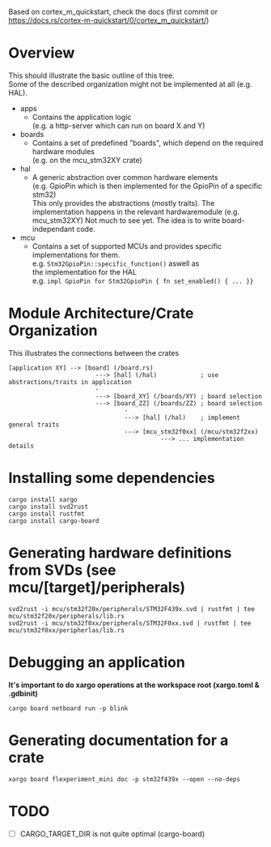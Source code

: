 Based on cortex_m_quickstart, check the docs (first commit or https://docs.rs/cortex-m-quickstart/0/cortex_m_quickstart/)

# Overview
This should illustrate the basic outline of this tree.  
Some of the described organization might not be implemented at all (e.g. HAL).  

* apps
  * Contains the application logic  
    (e.g. a http-server which can run on board X and Y)
* boards
  * Contains a set of predefined "boards", which depend on the required hardware modules  
    (e.g. on the mcu_stm32XY crate)
* hal
  * A generic abstraction over common hardware elements  
    (e.g. GpioPin which is then implemented for the GpioPin of a specific stm32)  
    This only provides the abstractions (mostly traits). The implementation happens
    in the relevant hardwaremodule (e.g. mcu_stm32XY)
    Not much to see yet. The idea is to write board-independant code.
* mcu
  * Contains a set of supported MCUs and provides specific implementations for them.  
    e.g. `Stm32GpioPin::specific_function()` aswell as  
    the implementation for the HAL  
    e.g. `impl GpioPin for Stm32GpioPin { fn set_enabled() { ... }}`

# Module Architecture/Crate Organization
This illustrates the connections between the crates

```
[application XY] --> [board] (/board.rs)  
                        ---> [hal] (/hal)            ; use abstractions/traits in application
                        -
                        ---> [board_XY] (/boards/XY) ; board selection
                        ---> [board_ZZ] (/boards/ZZ) ; board selection
                                -
                                ---> [hal] (/hal)    ; implement general traits
                                ---> [mcu_stm32f0xx] (/mcu/stm32f2xx)
                                          ---> ... implementation details
```


# Installing some dependencies
```
cargo install xargo
cargo install svd2rust
cargo install rustfmt
cargo install cargo-board
```

# Generating hardware definitions from SVDs (see mcu/[target]/peripherals)
```
svd2rust -i mcu/stm32f20x/peripherals/STM32F439x.svd | rustfmt | tee mcu/stm32f20x/peripherals/lib.rs
svd2rust -i mcu/stm32f0xx/peripherals/STM32F0xx.svd | rustfmt | tee mcu/stm32f0xx/peripherlas/lib.rs
```

# Debugging an application
**It's important to do xargo operations at the workspace root (xargo.toml & .gdbinit)**
```
cargo board netboard run -p blink
```

# Generating documentation for a crate
```
xargo board flexperiment_mini doc -p stm32f439x --open --no-deps
```

# TODO
- [ ] CARGO_TARGET_DIR is not quite optimal (cargo-board)
